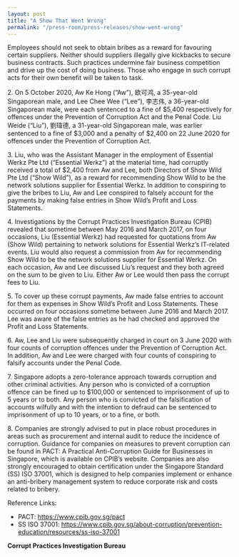 ```yaml
---
layout: post
title: "A Show That Went Wrong"
permalink: "/press-room/press-releases/show-went-wrong"
---
```

Employees should not seek to obtain bribes as a reward for favouring certain suppliers. Neither should suppliers illegally give kickbacks to secure business contracts. Such practices undermine fair business competition and drive up the cost of doing business. Those who engage in such corrupt acts for their own benefit will be taken to task.

2\.     On 5 October 2020, Aw Ke Hong (“Aw”), 欧可鸿, a 35-year-old Singaporean male, and Lee Chee Wee (“Lee”), 李志伟, a 36-year-old Singaporean male, were each sentenced to a fine of $5,400 respectively for offences under the Prevention of Corruption Act and the Penal Code. Liu Weide (“Liu”), 劉瑋德, a 31-year-old Singaporean male, was earlier sentenced to a fine of $3,000 and a penalty of $2,400 on 22 June 2020 for offences under the Prevention of Corruption Act.

3\.     Liu, who was the Assistant Manager in the employment of Essential Werkz Pte Ltd (“Essential Werkz”) at the material time, had corruptly received a total of $2,400 from Aw and Lee, both Directors of Show Wild Pte Ltd (“Show Wild”), as a reward for recommending Show Wild to be the network solutions supplier for Essential Werkz. In addition to conspiring to give the bribes to Liu, Aw and Lee conspired to falsely account for the payments by making false entries in Show Wild’s Profit and Loss Statements.

4\.     Investigations by the Corrupt Practices Investigation Bureau (CPIB) revealed that sometime between May 2016 and March 2017, on four occasions, Liu (Essential Werkz) had requested for quotations from Aw (Show Wild) pertaining to network solutions for Essential Werkz’s IT-related events. Liu would also request a commission from Aw for recommending Show Wild to be the network solutions supplier for Essential Werkz. On each occasion, Aw and Lee discussed Liu’s request and they both agreed on the sum to be given to Liu. Either Aw or Lee would then pass the corrupt fees to Liu.

5\.     To cover up these corrupt payments, Aw made false entries to account for them as expenses in Show Wild’s Profit and Loss Statements. These occurred on four occasions sometime between June 2016 and March 2017. Lee was aware of the false entries as he had checked and approved the Profit and Loss Statements.

6\.     Aw, Lee and Liu were subsequently charged in court on 3 June 2020 with four counts of corruption offences under the Prevention of Corruption Act. In addition, Aw and Lee were charged with four counts of conspiring to falsify accounts under the Penal Code.

7\.     Singapore adopts a zero-tolerance approach towards corruption and other criminal activities. Any person who is convicted of a corruption offence can be fined up to $100,000 or sentenced to imprisonment of up to 5 years or to both. Any person who is convicted of the falsification of accounts wilfully and with the intention to defraud can be sentenced to imprisonment of up to 10 years, or to a fine, or both.

8\.     Companies are strongly advised to put in place robust procedures in areas such as procurement and internal audit to reduce the incidence of corruption. Guidance for companies on measures to prevent corruption can be found in PACT: A Practical Anti-Corruption Guide for Businesses in Singapore, which is available on CPIB’s website. Companies are also strongly encouraged to obtain certification under the Singapore Standard (SS) ISO 37001, which is designed to help companies implement or enhance an anti-bribery management system to reduce corporate risk and costs related to bribery. 

Reference Links:
* PACT: <a href="https://www.cpib.gov.sg/pact">https://www.cpib.gov.sg/pact</a><br />
* SS ISO 37001: <a href="https://www.cpib.gov.sg/about-corruption/prevention-education/resources/ss-iso-37001">https://www.cpib.gov.sg/about-corruption/prevention-education/resources/ss-iso-37001</a>
 
**Corrupt Practices Investigation Bureau**

